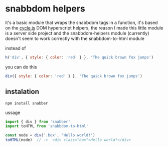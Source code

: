 # snabbdom helpers

it's a basic module that wraps the snabbdom tags in a function, it's based on the [cycle.js](https://cycle.js.org/) DOM hyperscript helpers, the reason I made this little module is a server side project and the snabbdom-helpers module (currently) doesn't seem to work correctly with the snabbdom-to-html module 

instead of 

```javascript
h('div', { style: { color: 'red' } }, 'The quick brown fox jumps')
```
you can do this
```javascript
div({ style: { color: 'red' } }, 'The quick brown fox jumps')
```

## instalation
```
npm install snabber 
```

ussage

``` javascript
import { div } from 'snabber'
import toHTML from 'snabbdom-to-html'

const node = div('.box', 'Hello world!')
toHTML(node)  // ->  <div class="box">Hello world!</div>
```
